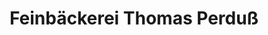 ---
title: "Feinbäckerei Thomas Perduß"
url: /leipzig/feinbaeckerei-thomas-perduss/
shop: Bäckerei
---